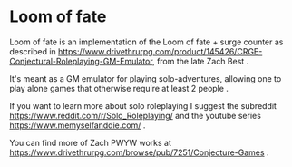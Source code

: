 Loom of fate
===

Loom of fate is an implementation of the Loom of fate + surge counter as described in https://www.drivethrurpg.com/product/145426/CRGE-Conjectural-Roleplaying-GM-Emulator, from the late Zach Best .

It's meant as a GM emulator for playing solo-adventures, allowing one to play alone games that otherwise require at least 2 people .

If you want to learn more about solo roleplaying I suggest the subreddit
https://www.reddit.com/r/Solo_Roleplaying/ and the youtube series https://www.memyselfanddie.com/ .

You can find more of Zach PWYW works at https://www.drivethrurpg.com/browse/pub/7251/Conjecture-Games .

